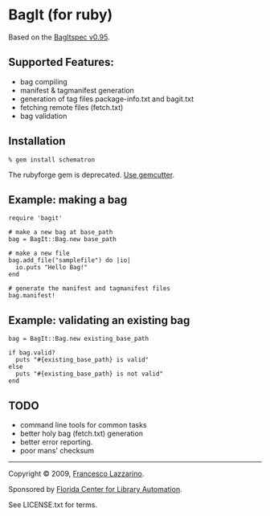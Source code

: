 BagIt (for ruby)
================

Based on the [BagItspec v0.95](http://www.cdlib.org/inside/diglib/bagit/bagitspec.html).

Supported Features:
-------------------
* bag compiling
* manifest & tagmanifest generation
* generation of tag files package-info.txt and bagit.txt
* fetching remote files (fetch.txt)
* bag validation

Installation
------------
    % gem install schematron
The rubyforge gem is deprecated. [Use gemcutter](http://gemcutter.org/gems/schematron).


Example: making a bag
---------------------
    require 'bagit'

    # make a new bag at base_path
    bag = BagIt::Bag.new base_path  

    # make a new file    
    bag.add_file("samplefile") do |io| 
      io.puts "Hello Bag!"
    end
    
    # generate the manifest and tagmanifest files
    bag.manifest!

Example: validating an existing bag
-----------------------------------

    bag = BagIt::Bag.new existing_base_path

    if bag.valid?
      puts "#{existing_base_path} is valid"
    else
      puts "#{existing_base_path} is not valid"
    end

TODO
----
* command line tools for common tasks
* better holy bag (fetch.txt) generation
* better error reporting.
* poor mans' checksum

---

Copyright © 2009, [Francesco Lazzarino](mailto:flazzarino@gmail.com).

Sponsored by [Florida Center for Library Automation](http://www.fcla.edu).

See LICENSE.txt for terms.